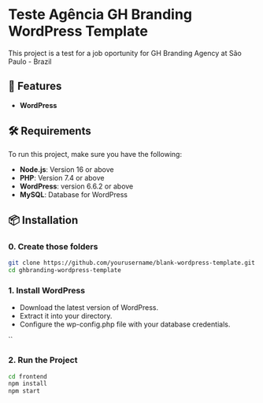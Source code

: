 # Teste Agência GH Branding WordPress Template

This project is a test for a job oportunity for GH Branding Agency at São Paulo - Brazil

## 🚀 Features
- **WordPress** 

## 🛠️ Requirements
To run this project, make sure you have the following:

- **Node.js**: Version 16 or above
- **PHP**: Version 7.4 or above
- **WordPress**: version 6.6.2 or above
- **MySQL**: Database for WordPress

## 📦 Installation
### 0. Create those folders

````bash
git clone https://github.com/yourusername/blank-wordpress-template.git
cd ghbranding-wordpress-template
````
### 1. Install WordPress
- Download the latest version of WordPress.
- Extract it into your directory.
- Configure the wp-config.php file with your database credentials.

``
### 2. Run the Project

````bash
cd frontend
npm install
npm start
